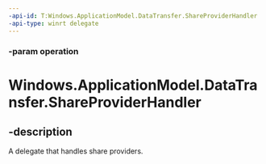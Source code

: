 ```yaml
---
-api-id: T:Windows.ApplicationModel.DataTransfer.ShareProviderHandler
-api-type: winrt delegate
---
```


<!-- Delegate syntax.
public delegate void ShareProviderHandler(ShareProviderOperation operation)
-->

### -param operation


# Windows.ApplicationModel.DataTransfer.ShareProviderHandler

## -description
A delegate that handles share providers.



